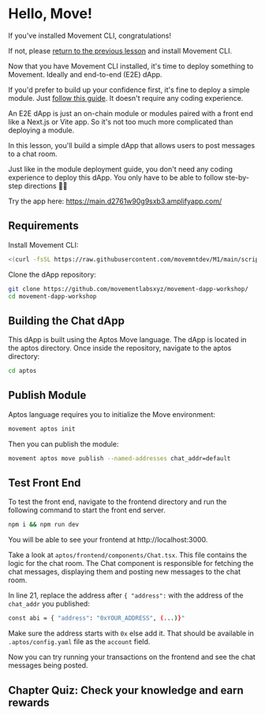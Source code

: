# Hello, Move!

If you've installed Movement CLI, congratulations!

If not, please [return to the previous lesson](ch02-02-install-movement-cli.md) and install Movement CLI.

Now that you have Movement CLI installed, it's time to deploy something to Movement. Ideally and end-to-end (E2E) dApp.

If you'd prefer to build up your confidence first, it's fine to deploy a simple module. Just [follow this guide](https://docs.movementlabs.xyz/developers/tutorials/deploy/aptos-module). It doesn't require any coding experience. 

An E2E dApp is just an on-chain module or modules paired with a front end like a Next.js or Vite app. So it's not too much more complicated than deploying a module.

In this lesson, you'll build a simple dApp that allows users to post messages to a chat room.

Just like in the module deployment guide, you don't need any coding experience to deploy this dApp. You only have to be able to follow ste-by-step directions 👍🏼

Try the app here: https://main.d2761w90g9sxb3.amplifyapp.com/ 

## Requirements

Install Movement CLI:

```bash
<(curl -fsSL https://raw.githubusercontent.com/movemntdev/M1/main/scripts/install.sh) --latest
```
Clone the dApp repository:

```bash
git clone https://github.com/movementlabsxyz/movement-dapp-workshop/
cd movement-dapp-workshop
```

## Building the Chat dApp

This dApp is built using the Aptos Move language. The dApp is located in the aptos directory. Once inside the repository, navigate to the aptos directory:

```bash
cd aptos
```

## Publish Module

Aptos language requires you to initialize the Move environment:

```bash 
movement aptos init
```

Then you can publish the module:

```bash
movement aptos move publish --named-addresses chat_addr=default
```

## Test Front End

To test the front end, navigate to the frontend directory and run the following command to start the front end server.

```bash
npm i && npm run dev
```

You will be able to see your frontend at http://localhost:3000.

Take a look at `aptos/frontend/components/Chat.tsx`. This file contains the logic for the chat room. The Chat component is responsible for fetching the chat messages, displaying them and posting new messages to the chat room.

In line 21, replace the address after `{ "address":`  with the address of the `chat_addr` you published:

```bash
const abi = { "address": "0xYOUR_ADDRESS", (...)}"
```

Make sure the address starts with `0x` else add it. That should be available in `.aptos/config.yaml` file as the `account` field.

Now you can try running your transactions on the frontend and see the chat messages being posted.

## Chapter Quiz: Check your knowledge and earn rewards

<iframe data-tally-src="https://tally.so/embed/3XDkBL?alignLeft=1&hideTitle=1&transparentBackground=1&dynamicHeight=1" loading="lazy" width="100%" height="418" frameborder="0" marginheight="0" marginwidth="0" title="Movement Hack Chapter 2 Quiz"></iframe><script>var d=document,w="https://tally.so/widgets/embed.js",v=function(){"undefined"!=typeof Tally?Tally.loadEmbeds():d.querySelectorAll("iframe[data-tally-src]:not([src])").forEach((function(e){e.src=e.dataset.tallySrc}))};if("undefined"!=typeof Tally)v();else if(d.querySelector('script[src="'+w+'"]')==null){var s=d.createElement("script");s.src=w,s.onload=v,s.onerror=v,d.body.appendChild(s);}</script>
